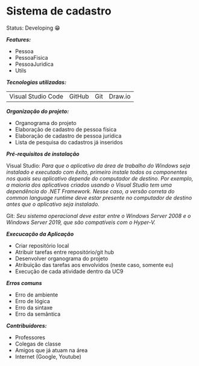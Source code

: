 <h1>Sistema de cadastro</h1>

Status: Developing 😁

***Features:***
+ Pessoa
+ PessoaFisica
+ PessoaJuridica
+ Utils

***Tecnologias utilizadas:***

<table>
  
<tr>
<td>Visual Studio Code</td>
<td>GitHub</td>
<td>Git</td>
<td>Draw.io</td>
  
</table>
  
***Organização do projeto:***

+ Organograma do projeto
+ Elaboração de cadastro de pessoa física
+ Elaboração de cadastro de pessoa jurídica
+ Lista de pesquisa do cadastros já inseridos

***Pré-requisitos de instalação***

Visual Studio:
*Para que o aplicativo da área de trabalho do Windows seja instalado e executado com êxito, primeiro instale todos os componentes nos quais seu aplicativo depende do computador de destino. Por exemplo, a maioria dos aplicativos criados usando o Visual Studio tem uma dependência do .NET Framework. Nesse caso, a versão correta do common language runtime deve estar presente no computador de destino antes que o aplicativo seja instalado.*

Git:
*Seu sistema operacional deve estar entre o Windows Server 2008 e o Windows Server 2019, que são compatíveis com o Hyper-V.*

***Execucação da Aplicação***

+ Criar repositório local
+ Atribuir tarefas entre repositório/git hub
+ Desenvolver organograma do projeto
+ Atribuição das tarefas aos envolvidos (neste caso, somente eu)
+ Execução de cada atividade dentro da UC9

***Erros comuns***

+ Erro de ambiente
+ Erro de lógica
+ Erro da sintaxe
+ Erro da semântica

***Contribuidores:***

+ Professores
+ Colegas de classe
+ Amigos que já atuam na área
+ Internet (Google, Youtube)


